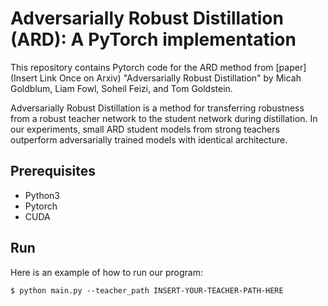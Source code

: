 # Adversarially Robust Distillation (ARD): A PyTorch implementation

This repository contains Pytorch code for the ARD method from [paper](Insert Link Once on Arxiv) "Adversarially Robust Distillation" by Micah Goldblum, Liam Fowl, Soheil Feizi, and Tom Goldstein.

Adversarially Robust Distillation is a method for transferring robustness from a robust teacher network to the student network during distillation.  In our experiments, small ARD student models from strong teachers outperform adversarially trained models with identical architecture.

## Prerequisites
* Python3
* Pytorch
* CUDA

## Run
Here is an example of how to run our program:
```
$ python main.py --teacher_path INSERT-YOUR-TEACHER-PATH-HERE
```
